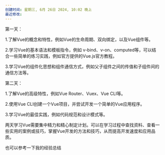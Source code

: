 ```yaml
---
创建时间: 星期三, 6月 26日 2024, 10:02 晚上
最近修改: 
---
```


第一天：

1.了解Vue的概念和特性，例如Vue的生命周期、双向绑定，以及Vue组件等。

2.学习Vue的基本语法和模板指令，例如 v-bind、v-on、computed等，可以结合一些简单的练习实践，例如官方提供的Vue.js官方教程。

3.学习Vue的组件化思想和组件通信方式，例如父子组件之间的传值和子组件间的通信方法等。



第二天：

1.了解Vue的高级特性，例如Vue Router、Vuex、Vue CLI等。

2.使用Vue CLI创建一个Vue项目，并尝试开发一个简单的Vue应用程序。

3.学习Vue的最佳实践，例如代码规范和设计模式等。



两天学习Vue需要集中精力和精心制定计划。可以在学习过程中查找资料、查看一些实用的案例或技巧，掌握Vue开发的方法和技巧，从而提高开发速度和应用品质。

也可以参考一下我的经验总结